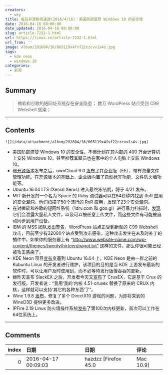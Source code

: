 ```yaml
---
creators:
  - wxy
title: 每日开源新闻速递(2016/4/16)：美国防部盛赞 Windows 10 的安全性
date: 2016-04-16 08:00:00
date_updated: 2016-04-16 08:00:00
slug: article-7232-1.html
url: https://linux.cn/article-7232-1.html
url_from: ''
image: album/201604/16/065119x4fvf22czcvv1s4s.jpg
tags:
  - kde neon
  - windows 10
categories:
  - 新闻
---
```


## Summary

> 微软和谷歌的短网址系统存在安全隐患；
> 数万 WordPress 站点受到 C99 Webshell 感染；

***

<!-- more -->

## Contents

`![](/data/attachment/album/201604/16/065119x4fvf22czcvv1s4s.jpg)`

* 美国防部[盛赞](http://fedscoop.com/dod-cio-services-all-in-agreement-on-windows-10-goal) Windows 10 的安全性，不但计划在其内部的 400 万台计算机上安装 Windows 10，甚至推荐其雇员也在家中的个人电脑上安装 Windows 10。
* 继[开源版本](https://linux.cn/article-7085-1.html)发布之后，ownCloud 9.0 [发布了](https://owncloud.com/blog-introducing-owncloud-9-enterprise-edition/)其企业版（EE），带有海量文件管理功能。在开源版本的基础上，企业版内置了自动标签功能、文件防火墙功能等。
* Ubuntu 16.04 LTS (Xenial Xerus) 进入最终冻结期，将于 4/21 发布。
* MIT 新开发的一个名为 Space 的 Ruby 调试器可以在64秒钟内找到 RoR 应用的安全漏洞。他们扫描了50个流行的 RoR 应用，发现了23个安全漏洞。
* 在对微软和谷歌的短网址系统（1drv.com 和 goo.gl）进行暴力扫描时，[发现](https://freedom-to-tinker.com/blog/vitaly/gone-in-six-characters-short-urls-considered-harmful-for-cloud-services/)它们会泄露大量私人文件，以及可以被任意上传文件，而这些文件有可能被自动同步到用户设备。
* IBM 的 MSS 团队[发出警告](https://securityintelligence.com/got-wordpress-php-c99-webshell-attacks-increasing/)，WordPress 站点正受到新型的 C99 Webshell 攻击，目前至少有32000个站点受到攻击感染。这种攻击发生在未及时补丁的插件中，如果你的服务器上有 “http://www.website-name.com/wp-content/themes/twentythirteen/pagat.txt” 这样的文件，那么你很可能已经被攻击感染了。
* KDE Neon 项目[宣布](http://jriddell.org/2016/04/14/kde-neon-upgrades-to-16-04lts/)变基到 Ubuntu 16.04 上。KDE Neon 是由一群之前的 Kubuntu Linux 的开发者进行维护，该项目的目的是当 KDE 上游发布最新的软件时，可以让用户及时使用到，而不必等待发行版慢吞吞的更新。
* 继昨天宣布 SlackEX 之后，开发者今天又[宣布](https://extonlinux.wordpress.com/2016/04/14/cruxex-crux-3-2-live-cdusb-with-kernel-4-5-1-cruxex-and-nvidia-361-42-pre-installed/)了 CruxEX，它是基于 Crux 的发行版。开发者说：“我用‘我的’内核 4.51-cruxex 替换了原来的 CRUX 内核，这样就可以支持‘其它的各种东西’了”。
* Wine 1.9.8 [发布](https://www.winehq.org/news/2016041601)，修复了多个 DirectX10 游戏的问题，为即将来到的 WineD3D 提供更多改进。
* IPFire 2.19 Linux 防火墙操作系统[发布](http://www.ipfire.org/news/ipfire-2-19-core-update-100-released)了第100次内核更新，首次可以工作在64位系统上。

***

## Comments

|   index | 日期                | 日期                           | 评论                           |
|--------:|:--------------------|:-------------------------------|:-------------------------------|
|       0 | 2016-04-17 00:09:03 | hazdzz [Firefox 45.0|Mac 10.9] | 安全性是增加了，可稳定性下降了 |
